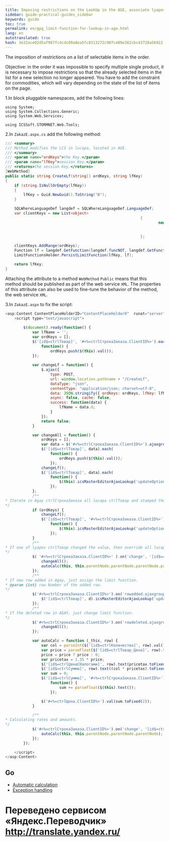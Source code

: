 ```yaml
--- 
title: Imposing restrictions on the LookUp in the AGE, associate lyapov. 
sidebar: guide-practical-guides_sidebar 
keywords: guide 
toc: true 
permalink: en/gpg_limit-function-for-lookup-in-age.html 
lang: en 
autotranslated: true 
hash: 3e32ace02d5af967fc4cdc09a8ea5fc8313272c907c409e382cbc43728a56922 
--- 
```


The imposition of restrictions on a list of selectable items in the order. 

Objective: in the order it was impossible to specify multiple single product, it is necessary to impose restrictions so that the already selected items in the list for a new selection no longer appeared. 
You have to add the constraint for commodities, which will vary depending on the state of the list of items on the page. 

1.In block pluggable namespaces, add the following lines: 

```
using System;
using System.Collections.Generic;
using System.Web.Services;

using ICSSoft.STORMNET.Web.Tools;
``` 

2.In `ZakazE.aspx.cs` add the following method: 

```csharp
/// <summary> 
/// Method modifies the LCS in lucapa, located in AGE. 
/// </summary> 
/// <param name="ordKeys">the Key.</param> 
/// <param name="lfKey">session Key.</param> 
/// <returns>the session Key.</returns> 
[WebMethod]
public static string CreateLf(string[] ordKeys, string lfKey)
{
	if (string.IsNullOrEmpty(lfKey))
	{
		lfKey = Guid.NewGuid().ToString("B");
	}

	SQLWhereLanguageDef langdef = SQLWhereLanguageDef.LanguageDef;
	var clientKeys = new List<object>
															{
																	new VariableDef(
																			langdef.GuidType,
																			SQLWhereLanguageDef.StormMainObjectKey)
															};

	clientKeys.AddRange(ordKeys);
	Function lf = langdef.GetFunction(langdef.funcNOT, langdef.GetFunction(langdef.funcIN, clientKeys.ToArray()));
	LimitFunctionsHolder.PersistLimitFunction(lfKey, lf);

	return lfKey;
}
``` 

Attaching the attribute to a method `WebMethod` `Public` means that this method should be published as part of the web service `XML`. The properties of this attribute can also be used to fine-tune the behavior of the method, the web service `XML`. 

3.In `ZakazE.aspx` to fix the script: 

```js
<asp:Content ContentPlaceHolderID="ContentPlaceHolder0"  runat="server" >
	<script type="text/javascript">
		
		$(document).ready(function() {
			var lfName = '';
			var ordKeys = [];
			$('[id$=ctrlТовар]', '#<%=ctrlСтрокаЗаказа.ClientID%>').each(
				function() {
					ordKeys.push($(this).val());
			});
			
			var changeLf = function() {
				$.ajax({
					type: POST,
					url: window.location.pathname + "/CreateLf",
					dataType: "json",
					contentType: "application/json; charset=utf-8",
					data: JSON.stringify({ ordKeys: ordKeys, lfKey: lfName }),
					async: false, cache: false,
					success: function(data) {
						lfName = data.d;
					}
				});
				return false;
			}

			var changeAll = function() {
				ordKeys = [];
				var data = $('#<%=ctrlСтрокаЗаказа.ClientID%>').ajaxgroupedit('getDataRows');
				$('[id$=ctrlТовар]', data).each(
					function() {
						ordKeys.push($(this).val());
					});
				changeLf();
				$('[id$=ctrlТовар]', data).each(
					function() {
						$(this).icsMasterEditorAjaxLookup('updateOptions', { lookup: { LFName: lfName } });
					});
			};
			/** 
* Iterate in Agay ctrlСтрокаЗаказа all lucapa ctrlТовар and stamped the changed limit function. 
*/
			if (ordKeys) {
				changeLf();
				$('[id$=ctrlТовар]', '#<%=ctrlСтрокаЗаказа.ClientID%>').each(
					function() {
						$(this).icsMasterEditorAjaxLookup('updateOptions', { lookup: { LFName: lfName } });
					});
			}
			/** 
* If one of lyapov ctrlТовар changed the value, then override all lucapa ctrlТовар in Agay ctrlСтрокаЗаказа. 
*/
			$( '#<%=ctrlСтрокаЗаказа.ClientID%>' ).on('change', '[id$=ctrlТовар]', function() {
				changeAll();
				autoCalc(this, this.parentNode.parentNode.parentNode.parentNode);
			});
			/** 
* If new row added in Agay, just assign the limit function. 
* @param {int} row Number of the added row. 
*/
			$('#<%=ctrlСтрокаЗаказа.ClientID%>').on('rowadded.ajaxgroupedit', function(e, d) {
				$('[id$=ctrlТовар]', d).icsMasterEditorAjaxLookup('updateOptions', { lookup: { LFName: lfName } });
			});
			/** 
* If the deleted row in AGAY, just change limit function. 
*/
			$('#<%=ctrlСтрокаЗаказа.ClientID%>').on('rowdeleted.ajaxgroupedit', function () {
				changeAll();
			});

			var autoCalc = function (_this, row) {
				var col = parseInt($('[id$=ctrlКоличество]', row).val());
				var price = parseFloat($('[id$=ctrlТовар_Цена]', row).text());
				price = price ? price : 0; 
				var pricetax = 1.35 * price;
				$('[id$=ctrlЦенаСНалогами]', row).text(pricetax.toFixed(2));
				$('[id$=ctrlСумма]', row).text((col * pricetax).toFixed(2));
				var sum = 0;
				$('[id$=ctrlСумма]', '#<%=ctrlСтрокаЗаказа.ClientID%>').each(
					function() {
						sum += parseFloat($(this).text());
					});

				$('#<%=ctrlЦена.ClientID%>').val(sum.toFixed(2));
			}

			/** 
* Calculating rates and amounts. 
*/
			$('#<%=ctrlСтрокаЗаказа.ClientID%>').on('change', '[id$=ctrlКоличество]', function (e) {
				autoCalc(this, this.parentNode.parentNode.parentNode);
			});
		});

	</script>
</asp:Content>
``` 

## Go 

* <i class="fa fa-arrow-left" aria-hidden="true"></i> [Automatic calculation](gpg_auto-calculation.html) 
* [Exception handling](gpg_set-exception.html) <i class="fa fa-arrow-right" aria-hidden="true"></i> 



 # Переведено сервисом «Яндекс.Переводчик» http://translate.yandex.ru/
